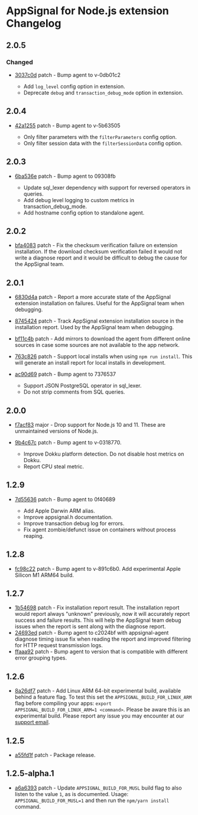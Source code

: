# AppSignal for Node.js extension Changelog

## 2.0.5

### Changed

- [3037c0d](https://github.com/appsignal/appsignal-nodejs/commit/3037c0d67db54dae82143680d1a050e632209e21) patch - Bump agent to v-0db01c2
  
  - Add `log_level` config option in extension.
  - Deprecate `debug` and `transaction_debug_mode` option in extension.

## 2.0.4

- [42a1255](https://github.com/appsignal/appsignal-nodejs/commit/42a1255a8dbd6a0d6b40d289d4e25dfc0b35287c) patch - Bump agent to v-5b63505
  
  - Only filter parameters with the `filterParameters` config option.
  - Only filter session data with the `filterSessionData` config option.

## 2.0.3

- [6ba536e](https://github.com/appsignal/appsignal-nodejs/commit/6ba536ec60d972d16969be21d46864fef843d112) patch - Bump agent to 09308fb
  
  - Update sql_lexer dependency with support for reversed operators in queries.
  - Add debug level logging to custom metrics in transaction_debug_mode.
  - Add hostname config option to standalone agent.

## 2.0.2

- [bfa4083](https://github.com/appsignal/appsignal-nodejs/commit/bfa40837d6bf3ff0558dd01f3e4705bcfd304340) patch - Fix the checksum verification failure on extension installation. If the download checksum verification failed it would not write a diagnose report and it would be difficult to debug the cause for the AppSignal team.

## 2.0.1

- [6830d4a](https://github.com/appsignal/appsignal-nodejs/commit/6830d4a6ab10ac533e9ce2556d09ce887e9f9dd1) patch - Report a more accurate state of the AppSignal extension installation on failures. Useful for the AppSignal team when debugging.
- [8745424](https://github.com/appsignal/appsignal-nodejs/commit/874542478cbf45e11ea6cc8042cfe3abfec5c014) patch - Track AppSignal extension installation source in the installation report. Used by the AppSignal team when debugging.
- [bf11c4b](https://github.com/appsignal/appsignal-nodejs/commit/bf11c4b801b0dd23537d479c84876b7ce53456c9) patch - Add mirrors to download the agent from different online sources in case some sources are not available to the app network.
- [763c826](https://github.com/appsignal/appsignal-nodejs/commit/763c826c067ba4933d3eb645a77b3dfeb4a5e28a) patch - Support local installs when using `npm run install`. This will generate an install report for local installs in development.
- [ac90d69](https://github.com/appsignal/appsignal-nodejs/commit/ac90d697d40e6dd8eafe7ef1ea9d512fd3cdd7c0) patch - Bump agent to 7376537
  
  - Support JSON PostgreSQL operator in sql_lexer.
  - Do not strip comments from SQL queries.

## 2.0.0

- [f7acf83](https://github.com/appsignal/appsignal-nodejs/commit/f7acf8396d10af361fb1fd515942a8eae319af33) major - Drop support for Node.js 10 and 11. These are unmaintained versions of Node.js.
- [9b4c67c](https://github.com/appsignal/appsignal-nodejs/commit/9b4c67c7c95060c064396611bdd81f339b999d7b) patch - Bump agent to v-0318770.
  
  - Improve Dokku platform detection. Do not disable host metrics on
    Dokku.
  - Report CPU steal metric.

## 1.2.9

- [7d55636](https://github.com/appsignal/appsignal-nodejs/commit/7d55636f74d5280317df7719ddd3933bbebb5e6e) patch - Bump agent to 0f40689
  
  - Add Apple Darwin ARM alias.
  - Improve appsignal.h documentation.
  - Improve transaction debug log for errors.
  - Fix agent zombie/defunct issue on containers without process reaping.

## 1.2.8

- [fc98c22](https://github.com/appsignal/appsignal-nodejs/commit/fc98c22ded10b836ed527fbd57bf3046107e0578) patch - Bump agent to v-891c6b0. Add experimental Apple Silicon M1 ARM64 build.

## 1.2.7

- [1b54698](https://github.com/appsignal/appsignal-nodejs/commit/1b54698178414559878ea1bba51408eac03600e3) patch - Fix installation report result. The installation report would report always "unknown" previously, now it will accurately report success and failure results. This will help the AppSignal team debug issues when the report is sent along with the diagnose report.
- [24693ed](https://github.com/appsignal/appsignal-nodejs/commit/24693ed75a2a6a4895764386c9af9de3a1189290) patch - Bump agent to c2024bf with appsignal-agent diagnose timing issue fix when reading the report and improved filtering for HTTP request transmission logs.
- [ffaaa92](https://github.com/appsignal/appsignal-nodejs/commit/ffaaa9259af0e7881aca505f7e70cf1a14d00b12) patch - Bump agent to version that is compatible with different error grouping types.

## 1.2.6

- [8a26df7](https://github.com/appsignal/appsignal-nodejs/commit/8a26df7974dbb2751acf561890118e4fb6d1812e) patch - Add Linux ARM 64-bit experimental build, available behind a feature flag. To test this set the `APPSIGNAL_BUILD_FOR_LINUX_ARM` flag before compiling your apps: `export APPSIGNAL_BUILD_FOR_LINUX_ARM=1 <command>`. Please be aware this is an experimental build. Please report any issue you may encounter at our [support email](mailto:support@appsignal.com).

## 1.2.5

- [a55fd1f](https://github.com/appsignal/appsignal-nodejs/commit/a55fd1f0d7aedc1d06024031db80ee4543b332bf) patch - Package release.

## 1.2.5-alpha.1

- [a6a6393](https://github.com/appsignal/appsignal-nodejs/commit/a6a6393ca3d6e2d6cfb82e46615d78c47a7c6fde) patch - Update `APPSIGNAL_BUILD_FOR_MUSL` build flag to also listen to the value `1`,
  as is documented. Usage: `APPSIGNAL_BUILD_FOR_MUSL=1` and then run the
  `npm/yarn install` command.
